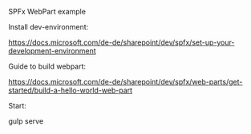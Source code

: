 SPFx WebPart example

Install dev-environment:

https://docs.microsoft.com/de-de/sharepoint/dev/spfx/set-up-your-development-environment

Guide to build webpart:

https://docs.microsoft.com/de-de/sharepoint/dev/spfx/web-parts/get-started/build-a-hello-world-web-part


Start:

gulp serve
